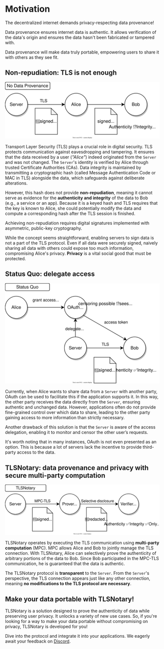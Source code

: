 # Motivation

The decentralized internet demands privacy-respecting data provenance!

Data provenance ensures internet data is authentic. It allows verification of the data's origin and ensures the data hasn't been fabricated or tampered with.

Data provenance will make data truly portable, empowering users to share it with others as they see fit.

## Non-repudiation: TLS is not enough

![](diagrams/data_provenance_none.svg)

Transport Layer Security (TLS) plays a crucial role in digital security. TLS protects communication against eavesdropping and tampering. It ensures that the data received by a user (_"Alice"_) indeed originated from the `Server` and was not changed. The `Server`'s identity is verified by Alice through trusted Certificate Authorities (CAs). Data integrity is maintained by transmitting a cryptographic hash (called Message Authentication Code or MAC in TLS) alongside the data, which safeguards against deliberate alterations.

However, this hash does not provide **non-repudiation**, meaning it cannot serve as evidence for the **authenticity and integrity** of the data to Bob (e.g., a service or an app). Because it is a keyed hash and TLS requires that the key is known to Alice, she could potentially modify the data and compute a corresponding hash after the TLS session is finished.

Achieving non-repudiation requires digital signatures implemented with asymmetric, public-key cryptography.

While the concept seems straightforward, enabling servers to sign data is not a part of the TLS protocol. Even if all data were securely signed, naively sharing all data with others could expose too much information, compromising Alice's privacy. **Privacy** is a vital social good that must be protected.

## Status Quo: delegate access

![](diagrams/data_provenance_oauth.svg)

Currently, when Alice wants to share data from a `Server` with another party, OAuth can be used to facilitate this if the application supports it. In this way, the other party receives the data directly from the `Server`, ensuring authentic and unchanged data. However, applications often do not provide fine-grained control over which data to share, leading to the other party gaining access to more information than strictly necessary.

Another drawback of this solution is that the `Server` is aware of the access delegation, enabling it to monitor and censor the other user’s requests.

It's worth noting that in many instances, OAuth is not even presented as an option. This is because a lot of servers lack the incentive to provide third-party access to the data.

## TLSNotary: data provenance and privacy with secure multi-party computation

![](diagrams/data_provenance_tlsn.svg)

TLSNotary operates by executing the TLS communication using **multi-party computation** (MPC). MPC allows Alice and Bob to jointly manage the TLS connection.
With TLSNotary, Alice can selectively prove the authenticity of arbitrary portions of the data to Bob. Since Bob participated in the MPC-TLS communication, he is guaranteed that the data is authentic.

The TLSNotary protocol is **transparent** to the `Server`. From the `Server`'s perspective, the TLS connection appears just like any other connection, meaning **no modifications to the TLS protocol are necessary**.

<!-- TLSNotary can also separate the TLS-MPC verification from the data verification. When an independent **Notary** handles the TLS verification, the user receives signed, or notarized, data from the notary, which she can store or carry around. This equates to full data portability. It is worth noting that in this setup, BoB (the data verifier) needs to trust the notary. -->


## Make your data portable with TLSNotary!

TLSNotary is a solution designed to prove the authenticity of data while preserving user privacy. It unlocks a variety of new use cases. So, if you're looking for a way to make your data portable without compromising on privacy, TLSNotary is developed for you!

Dive into the protocol and integrate it into your applications. We eagerly await your feedback on [Discord](https://discord.com/invite/9XwESXtcN7).
